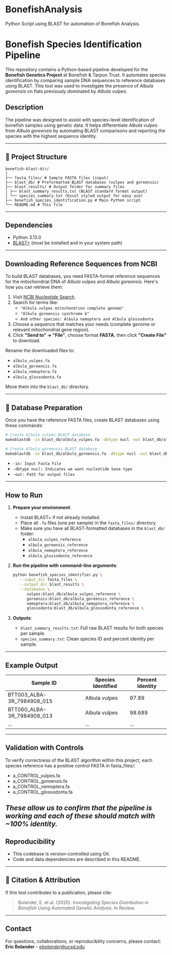 # BonefishAnalysis
Python Script using BLAST for automation of Bonefish Analysis.

# Bonefish Species Identification Pipeline

This repository contains a Python-based pipeline developed for the **Bonefish Genetics Project** at Bonefish & Tarpon Trust. It automates species identification by comparing sample DNA sequences to reference databases using BLAST. This tool was used to investigate the presence of *Albula goreensis* on flats previously dominated by *Albula vulpes*.

## Description

The pipeline was designed to assist with species-level identification of bonefish samples using genetic data. It helps differentiate *Albula vulpes* from *Albula goreensis* by automating BLAST comparisons and reporting the species with the highest sequence identity.

---

## 📁 Project Structure
```
bonefish-blast-dir/
│
├── fasta_files/ # Sample FASTA files (input)
├── blast_db/ # Preformatted BLAST databases (vulpes and goreensis)
├── blast_results/ # Output folder for summary files
│ ├── blast_summary_results.txt (BLAST standard format output) 
│ └── species_summary.txt (Excel styled output for easy use)
├── bonefish_species_identification.py # Main Python script
└── README.md # This file
```
---

## Dependencies

- Python 3.13.0
- [BLAST+](https://blast.ncbi.nlm.nih.gov/Blast.cgi?PAGE_TYPE=BlastDocs&DOC_TYPE=Download) (must be installed and in your system path)

---

## Downloading Reference Sequences from NCBI

To build BLAST databases, you need FASTA-format reference sequences for the mitochondrial DNA of *Albula vulpes* and *Albula goreensis*. Here's how you can retrieve them:

1. Visit [NCBI Nucleotide Search](https://www.ncbi.nlm.nih.gov/nucleotide/).
2. Search for terms like:
   - `"Albula vulpes mitochondrion complete genome"`
   - `"Albula goreensis cyochrome b"`
   - `And other species: Albula nemoptera and Albula glossodonta`
3. Choose a sequence that matches your needs (complete genome or relevant mitochondrial gene region).
4. Click **"Send to" → "File"**, choose format **FASTA**, then click **"Create File"** to download.

Rename the downloaded files to:

- `albula_vulpes.fa`
- `albula_goreensis.fa`
- `albula_nemoptera.fa`
- `albula_glossodonta.fa`

Move them into the `blast_db/` directory.

---

## 🔧 Database Preparation

Once you have the reference FASTA files, create BLAST databases using these commands:

```bash
# Create Albula vulpes BLAST database
makeblastdb -in blast_db/albula_vulpes.fa -dbtype nucl -out blast_db/albula_vulpes_reference

# Create Albula goreensis BLAST database
makeblastdb -in blast_db/albula_goreensis.fa -dbtype nucl -out blast_db/albula_goreensis_reference
```
- `-in: Input Fasta File`
- `-dbtype nucl: Indicates we want nucleotide base type`
- `-out: Path for output files`

---

## How to Run

1. **Prepare your environment**:
    - Install BLAST+ if not already installed.
    - Place all `.fa` files (one per sample) in the `fasta_files/` directory.
    - Make sure you have all BLAST-formatted databases in the `blast_db/` folder:
        - `albula_vulpes_reference`
        - `albula_goreensis_reference`
        - `albula_nemoptera_reference`
        - `albula_glossodonta_reference`
   

2. **Run the pipeline with command-line arguments**:
    ```bash
    python bonefish_species_identifier.py \
       --input_dir fasta_files \
       --output_dir blast_results \
       --databases \
          vulpes:blast_db/albula_vulpes_reference \
          goreensis:blast_db/albula_goreensis_reference \
          nemoptera:blast_db/albula_nemoptera_reference \
          glossodonta:blast_db/albula_glossodonta_reference \
    ```

3. **Outputs**:
    - `blast_summary_results.txt`: Full raw BLAST results for both species per sample.
    - `species_summary.txt`: Clean species ID and percent identity per sample.

---

## Example Output

| Sample ID                  | Species Identified | Percent Identity |
|---------------------------|--------------------|------------------|
| BTT003_ALBA-3R_7984908_015 | Albula vulpes      | 97.89            |
| BTT060_ALBA-3R_7984908_013 | Albula vulpes      | 98.689           |
| ...                       | ...                | ...              |

---
## Validation with Controls
To verify correctness of the BLAST algorithm within this project, each species reference has a positive control FASTA in fasta_files/:
   - a_CONTROL_vulpes.fa
   - a_CONTROL_goreensis.fa
   - a_CONTROL_nemoptera.fa
   - a_CONTROL_glossodonta.fa
     
*These allow us to confirm that the pipeline is working and each of these should match with ~100% identity.*
---

## Reproducibility

- This codebase is version-controlled using Git.
- Code and data dependencies are described in this README.
---

## 📜 Citation & Attribution

If this tool contributes to a publication, please cite:
> Bolander, E. et al. (2025). *Investigating Species Distribution in Bonefish Using Automated Genetic Analysis*. In Review.

---

## Contact

For questions, collaborations, or reproducibility concerns, please contact:  
**Eric Bolander** – *ebolander@ucsd.edu*


